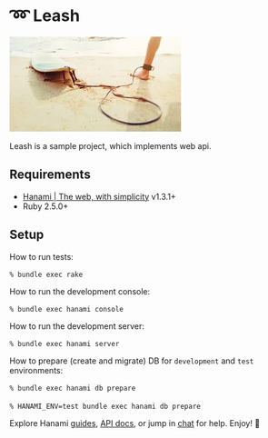 # ➿ Leash

![leash.jpeg](./LEASH.jpeg)

Leash is a sample project, which implements web api.

## Requirements

- [Hanami | The web, with simplicity](http://hanamirb.org/) v1.3.1+
- Ruby 2.5.0+

## Setup

How to run tests:

```
% bundle exec rake
```

How to run the development console:

```
% bundle exec hanami console
```

How to run the development server:

```
% bundle exec hanami server
```

How to prepare (create and migrate) DB for `development` and `test` environments:

```
% bundle exec hanami db prepare

% HANAMI_ENV=test bundle exec hanami db prepare
```

Explore Hanami [guides](http://hanamirb.org/guides/), [API docs](http://docs.hanamirb.org/1.2.0/), or jump in [chat](http://chat.hanamirb.org) for help. Enjoy! 🌸
